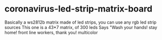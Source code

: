 # coronavirus-led-strip-matrix-board
Basically a ws2812b matrix made of led strips, you can use any rgb led strip sources
This one is a 43*7 matrix, of 300 leds
Says "Wash your hands! stay home! front line workers, thank you!
multicolor
